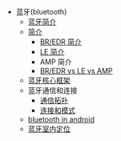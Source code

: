 

* 蓝牙(bluetooth)
    * [ 蓝牙简介 ](./bluetooth.md)
    * [ 简介 ](./bluetooth_general_description.md)
        * [ BR/EDR 简介 ](./bluetooth_overview_of_BR_EDR_operation.md)
        * [ LE 简介 ](./bluetooth_overview_of_LE_operation.md)
        * AMP 简介
        * [BR/EDR vs LE vs AMP](http://www.wowotech.net.img.800cdn.com/content/uploadfile/201406/eaf01404028766.gif)
    * [ 蓝牙核心框架 ](./Bluetooth_core_system_architecture.md)
    * 蓝牙通信和连接
        * [ 通信拓扑 ](./bluetooth_communication_topology.md)
        * [ 连接和模式 ](./bluetooth_connection_and_mode.md)
    * [ bluetooth in android ](./bluetooth_android.md)
    * [ 蓝牙室内定位 ](./bluetooth_indoor_positioning.md)

